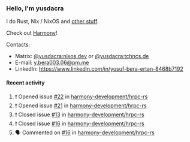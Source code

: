 ### Hello, I'm yusdacra

I do Rust, Nix / NixOS and [other stuff](https://yusdacra.gitlab.io/about).

Check out [Harmony](https://github.com/harmony-development)!

Contacts:
- Matrix: [@yusdacra:nixos.dev](https://matrix.to/#/@yusdacra:nixos.dev) or [@yusdacra:tchncs.de](https://matrix.to/#/@yusdacra:tchncs.de)
- E-mail: y.bera003.06@pm.me
- LinkedIn: https://www.linkedin.com/in/yusuf-bera-ertan-8468b7192

#### Recent activity

<!--START_SECTION:activity-->
1. ❗️ Opened issue [#22](https://github.com/harmony-development/hrpc-rs/issues/22) in [harmony-development/hrpc-rs](https://github.com/harmony-development/hrpc-rs)
2. ❗️ Opened issue [#21](https://github.com/harmony-development/hrpc-rs/issues/21) in [harmony-development/hrpc-rs](https://github.com/harmony-development/hrpc-rs)
3. ❗️ Closed issue [#13](https://github.com/harmony-development/hrpc-rs/issues/13) in [harmony-development/hrpc-rs](https://github.com/harmony-development/hrpc-rs)
4. ❗️ Closed issue [#16](https://github.com/harmony-development/hrpc-rs/issues/16) in [harmony-development/hrpc-rs](https://github.com/harmony-development/hrpc-rs)
5. 🗣 Commented on [#16](https://github.com/harmony-development/hrpc-rs/issues/16) in [harmony-development/hrpc-rs](https://github.com/harmony-development/hrpc-rs)
<!--END_SECTION:activity-->
